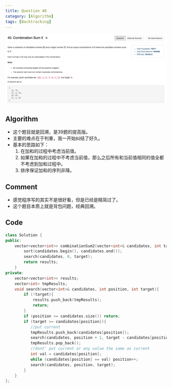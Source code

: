 ```yaml
---
title: Question 40
category: [Algorithm]
tags: [Backtracking]
---
```


![Description](../Assets/Figure/question40.png)

## Algorithm 

- 这个题目就是回溯，是39题的提高版。
- 主要的难点在于判重，我一开始纠结了好久。
- 基本的思路如下：
    1. 在加和的过程中考虑当前值。
    2. 如果在加和的过程中不考虑当前值，那么之后所有和当前值相同的值全都不考虑到加和过程中。
    3. 排序保证加和的序列非降。

## Comment

- 感觉程序写的其实不是很好看，但是已经是精简过了。
- 这个题目本质上就是背包问题，经典回溯。

## Code

```C++
class Solution {
public:
    vector<vector<int>> combinationSum2(vector<int>& candidates, int target) {
        sort(candidates.begin(), candidates.end());
        search(candidates, 0, target);
        return results;
    }
private:
    vector<vector<int>> results;
    vector<int> tmpResults;
    void search(vector<int>& candidates, int position, int target){
        if (!target){
            results.push_back(tmpResults);
            return;
        }
        if (position >= candidates.size()) return; 
        if (target >= candidates[position]){
           //put current
           tmpResults.push_back(candidates[position]);
           search(candidates, position + 1, target - candidates[position]);
           tmpResults.pop_back();
           //dont' put current or any value the same as current
           int val = candidates[position];
           while (candidates[position] == val) position++;
           search(candidates, position, target);    
        }
    }
};
```
